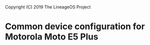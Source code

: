Copyright (C) 2019 The LineageOS Project

Common device configuration for Motorola Moto E5 Plus
==================================================
